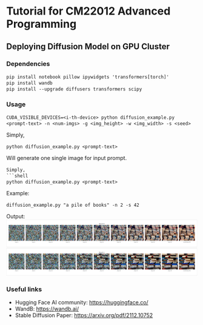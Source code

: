 # Tutorial for CM22012 Advanced Programming
## Deploying Diffusion Model on GPU Cluster

### Dependencies
```shell
pip install notebook pillow ipywidgets 'transformers[torch]'
pip install wandb
pip install --upgrade diffusers transformers scipy
```

### Usage
```shell
CUDA_VISIBLE_DEVICES=<i-th-device> python diffusion_example.py <prompt-text> -n <num-imgs> -g <img_height> -w <img_width> -s <seed>
```
Simply, 
```shell
python diffusion_example.py <prompt-text>
```
Will generate one single image for input prompt. 
```
Simply, 
```shell
python diffusion_example.py <prompt-text>
```
Example: 
```
diffusion_example.py "a pile of books" -n 2 -s 42
```
Output: 
![Alt text](books.png?raw=true "Result")

### Useful links
- Hugging Face AI community: https://huggingface.co/
- WandB: https://wandb.ai/
- Stable Diffusion Paper: https://arxiv.org/pdf/2112.10752